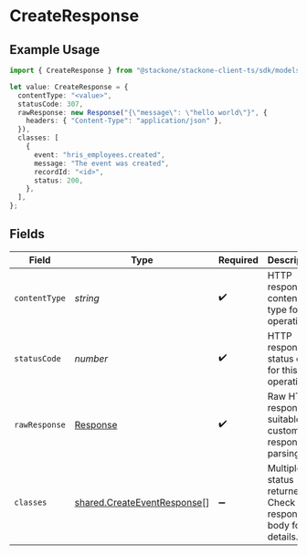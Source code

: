 # CreateResponse

## Example Usage

```typescript
import { CreateResponse } from "@stackone/stackone-client-ts/sdk/models/operations";

let value: CreateResponse = {
  contentType: "<value>",
  statusCode: 307,
  rawResponse: new Response("{\"message\": \"hello world\"}", {
    headers: { "Content-Type": "application/json" },
  }),
  classes: [
    {
      event: "hris_employees.created",
      message: "The event was created",
      recordId: "<id>",
      status: 200,
    },
  ],
};
```

## Fields

| Field                                                                             | Type                                                                              | Required                                                                          | Description                                                                       |
| --------------------------------------------------------------------------------- | --------------------------------------------------------------------------------- | --------------------------------------------------------------------------------- | --------------------------------------------------------------------------------- |
| `contentType`                                                                     | *string*                                                                          | :heavy_check_mark:                                                                | HTTP response content type for this operation                                     |
| `statusCode`                                                                      | *number*                                                                          | :heavy_check_mark:                                                                | HTTP response status code for this operation                                      |
| `rawResponse`                                                                     | [Response](https://developer.mozilla.org/en-US/docs/Web/API/Response)             | :heavy_check_mark:                                                                | Raw HTTP response; suitable for custom response parsing                           |
| `classes`                                                                         | [shared.CreateEventResponse](../../../sdk/models/shared/createeventresponse.md)[] | :heavy_minus_sign:                                                                | Multiple status returned. Check the response body for details.                    |